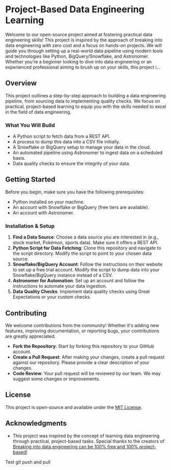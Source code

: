# Project-Based Data Engineering Learning

Welcome to our open-source project aimed at fostering practical data engineering skills! This project is inspired by the approach of breaking into data engineering with zero cost and a focus on hands-on projects. We will guide you through setting up a real-world data pipeline using modern tools and technologies like Python, BigQuery/Snowflake, and Astronomer. Whether you're a beginner looking to dive into data engineering or an experienced professional aiming to brush up on your skills, this project i...

## Overview

This project outlines a step-by-step approach to building a data engineering pipeline, from sourcing data to implementing quality checks. We focus on practical, project-based learning to equip you with the skills needed to excel in the field of data engineering.

### What You Will Build

- A Python script to fetch data from a REST API.
- A process to dump this data into a CSV file initially.
- A Snowflake or BigQuery setup to manage your data in the cloud.
- An automated pipeline using Astronomer to ingest data on a scheduled basis.
- Data quality checks to ensure the integrity of your data.

## Getting Started

Before you begin, make sure you have the following prerequisites:

- Python installed on your machine.
- An account with Snowflake or BigQuery (free tiers are available).
- An account with Astronomer.

### Installation & Setup

1. **Find a Data Source**: Choose a data source you are interested in (e.g., stock market, Pokémon, sports data). Make sure it offers a REST API.
2. **Python Script for Data Fetching**: Clone this repository and navigate to the script directory. Modify the script to point to your chosen data source.
3. **Snowflake/BigQuery Account**: Follow the instructions on their website to set up a free trial account. Modify the script to dump data into your Snowflake/BigQuery instance instead of a CSV.
4. **Astronomer for Automation**: Set up an account and follow the instructions to automate your data ingestion.
5. **Data Quality Checks**: Implement data quality checks using Great Expectations or your custom checks.

## Contributing

We welcome contributions from the community! Whether it's adding new features, improving documentation, or reporting bugs, your contributions are greatly appreciated.

- **Fork the Repository**: Start by forking this repository to your GitHub account.
- **Create a Pull Request**: After making your changes, create a pull request against our repository. Please provide a clear description of your changes.
- **Code Review**: Your pull request will be reviewed by our team. We may suggest some changes or improvements.

## License

This project is open-source and available under the [MIT License](LICENSE).

## Acknowledgments

- This project was inspired by the concept of learning data engineering through practical, project-based tasks. Special thanks to the creators of [Breaking into data engineering can be 100% free and 100% project-based!](https://youtu.be/M7eGUM28Ke4)

Test git push and pull
